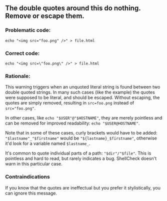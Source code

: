 ## The double quotes around this do nothing. Remove or escape them.

### Problematic code:

    echo "<img src="foo.png" />" > file.html

### Correct code:

    echo "<img src=\"foo.png\" />" > file.html

### Rationale:

This warning triggers when an unquoted literal string is found between two double quoted strings. In many such cases (like the example) the quotes were supposed to be literal, and should be escaped. Without escaping, the quotes are simply removed, resulting in `src=foo.png` instead of `src="foo.png"`.

In other cases, like `echo "$USER"@"$HOSTNAME"`, they are merely pointless and can be removed for improved readability: `echo "$USER@HOSTNAME"`. 

Note that in some of these cases, curly brackets would have to be added: `"$lastname"_"$firstname"` would be `"${lastname}_$firstname"`, otherwise it'd look for a variable named `$lastname_`.
    
It's common to quote individual parts of a path: `"$dir"/"$file"`. This is pointless and hard to read, but rarely indicates a bug. ShellCheck doesn't warn in this particular case. 


### Contraindications

If you know that the quotes are ineffectual but you prefer it stylistically, you can ignore this message.